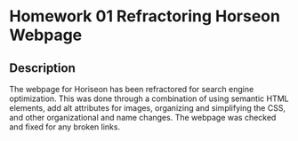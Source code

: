 # Homework 01 Refractoring Horseon Webpage

## Description 
The webpage for Horiseon has been refractored for search engine optimization. This was done through a combination of using semantic HTML elements, add alt attributes for images, organizing and simplifying the CSS, and other organizational and name changes. The webpage was checked and fixed for any broken links.